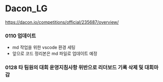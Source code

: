 # Dacon_LG
https://dacon.io/competitions/official/235687/overview/


### 0110 업데이트
- md 작업을 위한 vscode 환경 세팅
- 앞으로 코드 정리본은 md 파일로 업데이트 예정

### 0128 타 팀원의 대회 운영지침사항 위반으로 리더보드 기록 삭제 및 대회마감

